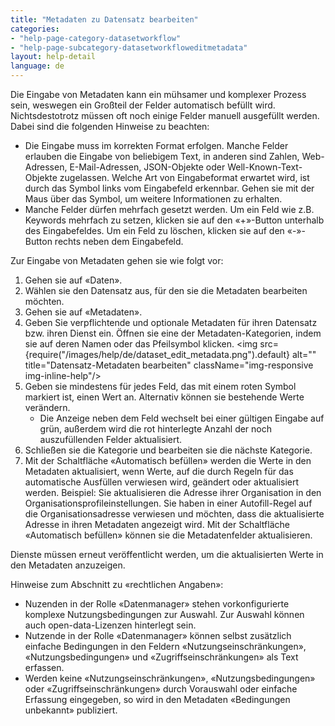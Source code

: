 ```yaml
---
title: "Metadaten zu Datensatz bearbeiten"
categories:
- "help-page-category-datasetworkflow"
- "help-page-subcategory-datasetworkfloweditmetadata"
layout: help-detail
language: de
---
```


Die Eingabe von Metadaten kann ein mühsamer und komplexer Prozess sein, weswegen ein Großteil der Felder automatisch befüllt wird. Nichtsdestotrotz müssen oft noch einige Felder manuell ausgefüllt werden. Dabei sind die folgenden Hinweise zu beachten:

* Die Eingabe muss im korrekten Format erfolgen. Manche Felder erlauben die Eingabe von beliebigem Text, in anderen sind Zahlen, Web-Adressen, E-Mail-Adressen, JSON-Objekte oder Well-Known-Text-Objekte zugelassen. Welche Art von Eingabeformat erwartet wird, ist durch das Symbol links vom Eingabefeld erkennbar. Gehen sie mit der Maus über das Symbol, um weitere Informationen zu erhalten.
* Manche Felder dürfen mehrfach gesetzt werden. Um ein Feld wie z.B. Keywords mehrfach zu setzen, klicken sie auf den &laquo;+&raquo;-Button unterhalb des Eingabefeldes. Um ein Feld zu löschen, klicken sie auf den &laquo;-&raquo;-Button rechts neben dem Eingabefeld.

Zur Eingabe von Metadaten gehen sie wie folgt vor:

1. Gehen sie auf &laquo;Daten&raquo;.
1. Wählen sie den Datensatz aus, für den sie die Metadaten bearbeiten möchten.
1. Gehen sie auf &laquo;Metadaten&raquo;.
1. Geben Sie verpflichtende und optionale Metadaten für ihren Datensatz bzw. ihren Dienst ein. Öffnen sie eine der Metadaten-Kategorien, indem sie auf deren Namen oder das Pfeilsymbol klicken. <img src={require("/images/help/de/dataset_edit_metadata.png").default} alt="" title="Datensatz-Metadaten bearbeiten" className="img-responsive img-inline-help"/>
1. Geben sie mindestens für jedes Feld, das mit einem roten Symbol markiert ist, einen Wert an. Alternativ können sie bestehende Werte verändern.
    * Die Anzeige neben dem Feld wechselt bei einer gültigen Eingabe auf grün, außerdem wird die rot hinterlegte Anzahl der noch auszufüllenden Felder aktualisiert.
1. Schlie&szlig;en sie die Kategorie und bearbeiten sie die nächste Kategorie.
1. Mit der Schaltfläche «Automatisch befüllen» werden die Werte in den Metadaten aktualisiert, wenn Werte, auf die durch Regeln für das automatische Ausfüllen verwiesen wird, geändert oder aktualisiert werden.
Beispiel: Sie aktualisieren die Adresse ihrer Organisation in den Organisationsprofileinstellungen. Sie haben in einer Autofill-Regel auf die Organisationsadresse verwiesen und möchten, dass die aktualisierte Adresse in ihren Metadaten angezeigt wird. Mit der Schaltfläche «Automatisch befüllen» können sie die Metadatenfelder aktualisieren.

Dienste müssen erneut veröffentlicht werden, um die aktualisierten Werte in den Metadaten anzuzeigen.

Hinweise zum Abschnitt zu &laquo;rechtlichen Angaben&raquo;:

*	Nuzenden in der Rolle &laquo;Datenmanager&raquo; stehen vorkonfigurierte komplexe Nutzungsbedingungen zur Auswahl. Zur Auswahl können auch open-data-Lizenzen hinterlegt sein.
*	Nutzende in der Rolle &laquo;Datenmanager&raquo; können selbst zusätzlich einfache Bedingungen in den Feldern &laquo;Nutzungseinschränkungen&raquo;, &laquo;Nutzungsbedingungen&raquo; und &laquo;Zugriffseinschränkungen&raquo; als Text erfassen.
*	Werden keine &laquo;Nutzungseinschränkungen&raquo;, &laquo;Nutzungsbedingungen&raquo; oder &laquo;Zugriffseinschränkungen&raquo; durch Vorauswahl oder einfache Erfassung eingegeben, so wird in den Metadaten &laquo;Bedingungen unbekannt&raquo; publiziert.
